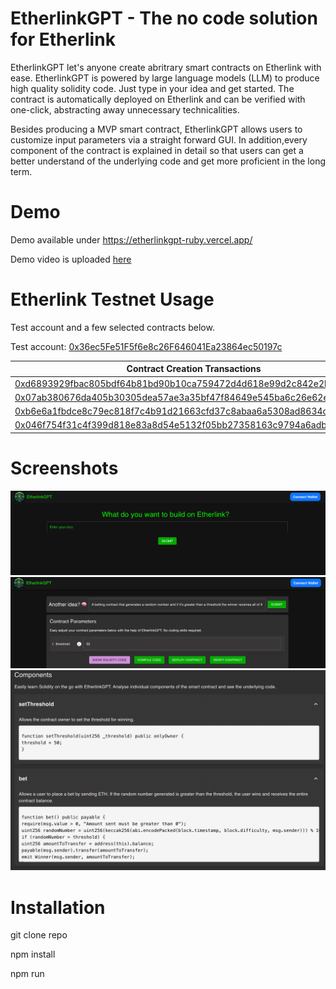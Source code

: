 # EtherlinkGPT - The no code solution for Etherlink
EtherlinkGPT let's anyone create abritrary smart contracts on Etherlink with ease. EtherlinkGPT is powered by large language models (LLM) to produce high quality solidity code. Just type in your idea and get started. The contract is automatically deployed on Etherlink and can be verified with one-click, abstracting away unnecessary technicalities.

Besides producing a MVP smart contract, EtherlinkGPT allows users to customize input parameters via a straight forward GUI. In addition,every component of the contract is explained in detail so that users can get a better understand of the underlying code and get more proficient in the long term.


# Demo
Demo available under https://etherlinkgpt-ruby.vercel.app/ 

Demo video is uploaded [here](https://drive.google.com/file/d/1ErTqMYKWpAWWjlUXBlGT11dmrpsO6PUj/view)

# Etherlink Testnet Usage
Test account and a few selected contracts below.

Test account: [0x36ec5Fe51F5f6e8c26F646041Ea23864ec50197c](https://testnet-explorer.etherlink.com/address/0x36ec5Fe51F5f6e8c26F646041Ea23864ec50197c)


| Contract Creation Transactions |
|--------------------|
| [0xd6893929fbac805bdf64b81bd90b10ca759472d4d618e99d2c842e2bcdfc3859](https://testnet-explorer.etherlink.com/tx/0xd6893929fbac805bdf64b81bd90b10ca759472d4d618e99d2c842e2bcdfc3859) |
| [0x07ab380676da405b30305dea57ae3a35bf47f84649e545ba6c26e62e2e19c868](https://testnet-explorer.etherlink.com/tx/0x07ab380676da405b30305dea57ae3a35bf47f84649e545ba6c26e62e2e19c868) |
| [0xb6e6a1fbdce8c79ec818f7c4b91d21663cfd37c8abaa6a5308ad8634c6adc8ce](https://testnet-explorer.etherlink.com/tx/0xb6e6a1fbdce8c79ec818f7c4b91d21663cfd37c8abaa6a5308ad8634c6adc8ce) |
| [0x046f754f31c4f399d818e83a8d54e5132f05bb27358163c9794a6adbf3808a2f](https://testnet-explorer.etherlink.com/tx/0x046f754f31c4f399d818e83a8d54e5132f05bb27358163c9794a6adbf3808a2f) |




# Screenshots
![Interface](./assets/interface.png)
![Parameters](./assets/parameters.png)
![Components](/assets/components.png)

# Installation
git clone repo

npm install

npm run
